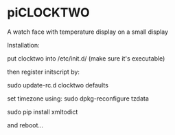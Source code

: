 # piCLOCKTWO
A watch face with temperature display on a small display

Installation:

put clocktwo into /etc/init.d/ (make sure it's executable)

then register initscript by:

sudo update-rc.d clocktwo defaults

set timezone using: sudo dpkg-reconfigure tzdata

sudo pip install xmltodict

and reboot...

